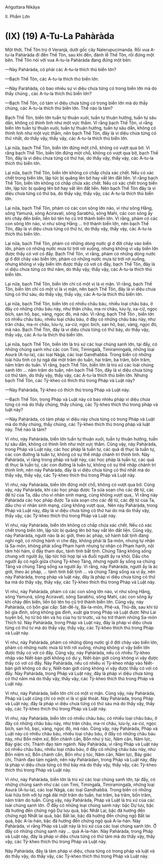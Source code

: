 Aṅguttara Nikāya

II. Phẩm Lớn

# (IX) (19) A-Tu-La Pahàràda

Một thời, Thế Tôn trú ở Veranjà, dưới gốc cây Nalerupucimanda. Rồi vua A-tu-la Pahàràda đi đến Thế Tôn, sau khi đến, đảnh lễ Thế Tôn, rồi đứng một bên. Thế Tôn nói với vua A-tu-la Pahàràda đang đứng một bên:

—Này Pahàràda, có phải các A-tu-la thích thú biển lớn?

—Bạch Thế Tôn, các A-tu-la thích thú biển lớn.

—Này Paràhàda, có bao nhiêu sự vi diệu chưa từng có trong biển lớn mà do thấy chúng , các A-tu-la thích thú biển lớn?

—Bạch Thế Tôn, có tám vi diệu chưa từng có trong biển lớn mà do thấy chúng, các A-tu-la thích thú biển lớn. Thế nào là tám?

Bạch Thế Tôn, biển lớn tuần tự thuận xuôi, tuần tự thuận hướng, tuần tự sâu dần, không có thình lình như một vực thẳm. Vì rằng bạch Thế Tôn, vì rằng biển lớn tuần tự thuận xuôi, tuần tự thuận hướng, tuần tự sâu dần, không có thình lình như một vực thẳm, nên bạch Thế Tôn, đây là vi diệu chưa từng có thứ nhất, do thấy vậy, thấy vậy, các A-tu-la thích thú biển lớn.

Lại nữa, bạch Thế Tôn, biển lớn đứng một chỗ, không có vượt qua bờ. Vì rằng bạch Thế Tôn, biển lớn đứng một chỗ, không có vượt qua bờ, bạch Thế Tôn, đây là vi diệu chưa từng có thứ hai, do thấy vậy, thấy vậy, các A-tu-la thích thú biển lớn.

Lại nữa, bạch Thế Tôn, biển lớn không có chấp chứa xác chết. Nếu có xác chết trong biển lớn, lập tức bị quăng lên bờ hay vất lên đất liền. Vì rằng bạch Thế Tôn, biển lớn không có chấp chứa xác chết. Nếu có xác chết trong biển lớn, lập tức bị quăng lên bờ hay vất lên đất liền. Nên bạch Thế Tôn đây là vi diệu chưa từng có thứ ba, do thấy vậy, thấy vậy, các A-tu-la thích thú biển lớn.

Lại nữa, bạch Thế Tôn, phàm có các con sông lớn nào, ví như sông Hằng, sông Yamunà, sông Aciravatì, sông Sarabhù, sông Mahì, các con sông ấy khi chảy đến biển, liền bỏ tên họ cũ trở thành biển lớn. Vì rằng, phàm có các con sông lớn nào, ví như sông Hằng ... trở thành biển lớn, nên bạch Thế Tôn, đây là vi diệu chưa từng có thứ tư, do thấy vậy, thấy vậy, các A-tu-la thích thú biển lớn.

Lại nữa, bạch Thế Tôn, phàm có những dòng nước gì ở đời chảy vào biển lớn, phàm có những nước mưa từ trời rơi xuống, nhưng không vì vậy biển lớn được thấy có vơi có đầy. Bạch Thế Tôn, vì rằng, phàm có những dòng nước gì ở đời chảy vào biển lớn, phàm có những nước mưa từ trời rơi xuống, nhưng không vì vậy biển lớn được thấy có vơi có đầy, bạch Thế Tôn, đây là vi diệu chưa từng có thứ năm, do thấy vậy, thấy vậy, các A-tu-la thích thú biển lớn.

Lại nữa, bạch Thế Tôn, biển lớn chỉ có một vị là vị mặn. Vì rằng, bạch Thế Tôn, biển lớn chỉ có một vị là vị mặn, nên bạch Thế Tôn, đây là vi diệu chưa từng có thứ sáu, do thấy vậy, thấy vậy, các A-tu-la thích thú biển lớn.

Lại nữa, bạch Thế Tôn, biển lớn có nhiều châu báu, nhiều loại châu báu, ở đây có những châu báu này, như thân châu, ma-ni châu, lưu-ly, xa-cừ, ngọc bích, san hô, bạc, vàng, ngọc đỏ, mã não. Vì rằng, bạch Thế Tôn , biển lớn có nhiều châu báu, nhiều loại châu báu, ở đây có những châu báu này, như trân châu, ma-ni châu, lưu-ly, xa-cừ, ngọc bích, san hô, bạc, vàng, ngọc đỏ, mã não. Bạch Thế Tôn, đây là vi diệu chưa từng có thứ bảy, do thấy vậy, thấy vậy, các A-tu-la thích thú biển lớn.

Lại nữa, bạch Thế Tôn, biển lớn là trú xứ các loại chúng sanh lớn, tại đấy, có những chúng sanh như các con Timi, Timingalà, Timiramingalà, những loại Asurà (A-tu-la), các loại Nàgà, các loại Gandhabbà. Trong biển có những loài hữu tình có tự ngã dài một trăm do tuần, hai trăm, ba trăm, bốn trăm, năm trăm do tuần. Vì rằng, bạch Thế Tôn, biển lớn là trú xứ các loài chúng sanh lớn ... năm trăm do tuần, nên bạch Thế Tôn, đây là vi diệu chưa từng có thứ tám, do thấy vậy, thấy vậy, các A-tu-la thích thú biển lớn. Nhưng bạch Thế Tôn, các Tỷ-kheo có thích thú trong Pháp và Luật này?

—Này Pahàràda, Tỷ-kheo có thích thú trong Pháp và Luật này.

—Bạch Thế Tôn, trong Pháp và Luật này có bao nhiêu pháp vi diệu chưa từng có mà do thấy chúng, thấy chúng, các Tỷ-kheo thích thú trong pháp và luật này?

—Này Pahàràda, có tám pháp vi diệu này chưa từng có trong Pháp và Luật mà do thấy chúng, thấy chúng, các Tỷ-kheo thích thú trong pháp và luật này. Thế nào là tám?

Ví như, này Pahàràda, biển lớn tuần tự thuận xuôi, tuần tự thuận hướng, tuần tự sâu dần, không có thình lình như một vực thẳm. Cũng vậy, này Pahàràda, trong Pháp và Luật này, các học pháp là tuần tự, các quả dị thục là tuần tự, các con đường là tuần tự, không có sự thể nhập chánh trí thình lình. Này Pahàràda, vì rằng trong pháp và luật này, các học pháp là tuần tự, các quả dị thục là tuần tự, các con đường là tuần tự, không có sự thể nhập chánh trí thình lình, nên này Pahàràda, đây là vi diệu chưa từng có thứ nhất mà do thấy vậy, thấy vậy, các Tỷ-kheo thích thú trong Pháp và Luật này.

Ví như, này Pahàràda, biển lớn đứng một chỗ, không có vượt qua bờ. Cũng vậy, này Pahàràda, khi các học pháp được Ta sửa soạn cho các đệ tử, các đệ tử của Ta, dầu cho vì nhân sinh mạng, cũng không vượt qua,. Vì rằng này Pahàràda các học pháp được Ta sửa soạn cho các đệ tử, các đệ tử của Ta, dầu cho vì nhân sinh mạng, cũng không vượt qua,. Nên này Pahàràda, trong Pháp và Luật này, đây là vi diệu chưa từng có thứ hai do mà do thấy vậy, thấy vậy, các Tỷ-kheo thích thú trong Pháp và Luật này.

Ví như, này Pahàràda, biển lớn không có chấp chứa xác chết. Nếu có xác chết trong biển lớn, lập tức bị quăng lên bờ hay vất lên đất liền. Cũng vậy, này Pahàràda, người nào là ác giới, theo ác pháp, sở hành bất tịnh đáng nghi ngờ, có những hành vi che đậy, không phải là Sa-môn, nhưng tự nhận là Sa-môn, không phải sống Phạm hạnh nhưng tự nhận có Phạm hạnh, nội tâm hôi hám, ứ đầy tham dục, tánh tình bất tịnh. Chúng Tăng không sống chung với người ấy, lập tức hội họp lại và đuổi người ấy ra khỏi. Dầu cho người ấy có ngồi giữa chúng Tỷ-kheo Tăng, nhưng người ấy sống xa chúng Tăng và chúng Tăng sống xa người ấy. Vì rằng, này Pahàràda, người ấy là ác giới, theo ác pháp, ... tánh tình bất tịnh ... và chúng Tăng sống xa vị ấy, nên này Pahàràda, trong pháp và luật này, đây là pháp vi diệu chưa từng có thứ ba mà do thấy vậy, thấy vậy, các Tỷ-kheo thích thú trong Pháp và Luật này.

Ví như, này Pahàràda, phàm có các con sông lớn nào, ví như sông Hằng, sông Yamunà, sông Aciravatì, sông Sarabhù, sông Mahì, các con sông ấy khi chảy đến biển, liền bỏ tên họ cũ trở thành biển lớn. Cũng vậy, này Pahàràda, có bốn giai cấp: Sát-đế-lỵ, Bà-la-môn, Phệ-xá, Thủ-đà, sau khi từ bỏ gia đình, sống không gia đình, xuất gia trong Pháp và Luật được Như Lai tuyên bố, họ từ bỏ tên và họ của họ từ trước, và họ trở thành những Sa-môn Thích tử. Này Pahàràda, trong Pháp và Luật này, đây là pháp vi diệu chưa từng có thứ tư mà do thấy vậy, thấy vậy, các Tỷ-kheo thích thú trong Pháp và Luật này.

Ví như, này Pahàràda, phàm có những dòng nước gì ở đời chảy vào biển lớn, phàm có những nước mưa từ trời rơi xuống, nhưng không vì vậy biển lớn được thấy có vơi có đầy. Cũng vậy, này Pahàràda, nếu có nhiều Tỷ-kheo nhập vào Niết-bàn giới không có dư y, Niết-bàn giới cũng không vì vậy được thấy có vơi có đầy. Này Pahàràda, nếu có nhiều vị Tỷ-kheo nhập vào Niết-bàn giới không có dư y, Niết-bàn giới cũng không vì vậy được thấy có vơi có đầy. Này Pahàràda, trong Pháp và Luật này, đây là pháp vi diệu chưa từng có thứ năm mà do thấy vậy, thấy vậy, các Tỷ-kheo thích thú trong Pháp và Luật này.

Ví như, này Pahàràda, biển lớn chỉ có một vị mặn. Cũng vậy, này Pahàràda, Pháp và Luật cũng chỉ có một vị là vị giải thoát. Này Pahàràda, trong Pháp và Luật này, đây là pháp vi diệu chưa từng có thứ sáu mà do thấy vậy, thấy vậy, các Tỷ-kheo thích thú trong Pháp và Luật này.

Ví như, này Pahàràda, biển lớn có nhiều châu báu, có nhiều loại châu báu, ở đây có những châu báu này, như trân châu, ma-ni châu, lưu-ly, xa-cừ, ngọc bích, san hô, bạc, vàng, ngọc đỏ, mã não. Cũng vậy, này Pahàràda, Pháp và Luật này có nhiều châu báu, nhiều loại châu báu, ở đấy có những châu báu này, như Bốn niệm xứ, Bốn chánh cần, Bốn như ý túc, Năm căn, Năm lực, Bảy giác chi, Thánh đạo tám ngành. Này Pahàràda, vì rằng Pháp và Luật này có nhiều châu báu, nhiều loại châu báu, ở đấy có những châu báu này, như Bốn niệm xứ, Bốn chánh cần, Bốn như ý túc, Năm căn, Năm lực, Bảy giác chi, Thánh đạo tám ngành, nên này Pahàràdan, trong Pháp và Luật này, đây là pháp vi diệu chưa từng có thứ bảy mà do thấy vậy, thấy vậy, các Tỷ-kheo thích thú trong Pháp và Luật này.

Ví như, này Pahàràda, biển lớn là trú xứ các loại chúng sanh lớn, tại đấy, có những chúng sanh như các con Timi, Timingalà, Timiramingalà, những loại Asurà (A-tu-la), các loại Nàgà, các loại Gandhabbà. Trong biển có những loài hữu tình với tự ngã dài một trăm do tuần, hai trăm, ba trăm, bốn trăm, năm trăm do tuần. Cũng vậy, này Pahàràda, Pháp và Luật là trú xứ của các loài chúng sanh lớn. Ở đấy có những loại chúng sanh này: bậc Dự lưu, bậc đã hướng đến chứng ngộ Dự lưu quả, bậc Nhất Lai, bậc đã hướng đến chứng ngộ Nhất lai quả, bậc Bất lai, bậc đã hướng đến chứng ngộ Bất lai quả, bậc A-la-hán, bậc đã hướng đến chứng ngộ quả A-la-hán. Này Pahàràda, vì rằng Pháp và Luật này là trú xứ của các loại chúng sanh lớn. Ở đấy có những chúng sanh này ... quả A-la-hán. Này Pahàràda, trong Pháp và Luật này, đây là pháp vi diệu chưa từng có thứ tám mà do thấy vậy, thấy vậy, các Tỷ-kheo thích thú trong Pháp và Luật này.

Này Pahàràda, đây là tám pháp vi diệu, chưa từng có trong pháp và luật và do thấy vậy, do thấy vậy, các Tỷ-kheo thích thú trong Pháp và Luật này.

